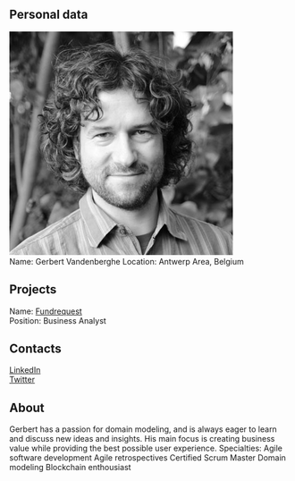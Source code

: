 ## Personal data
![ photo](../people/photo/gerbert_vandenberghe.jpg)  
Name:  Gerbert Vandenberghe 
Location: Antwerp Area, Belgium  
## Projects 
Name: [Fundrequest](../projects/fundrequest.md)  
Position: Business Analyst
## Contacts
[LinkedIn](https://www.linkedin.com/in/gerbertvandenberghe/)   
[Twitter](https://twitter.com/gillepils)  

## About
Gerbert has a passion for domain modeling, and is always eager to learn and discuss new ideas and insights. His main focus is creating business value while providing the best possible user experience. 
Specialties: Agile software development Agile retrospectives Certified Scrum Master Domain modeling Blockchain
enthousiast